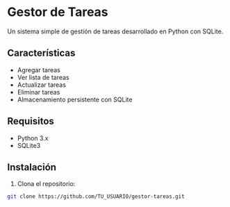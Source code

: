 # Gestor de Tareas

Un sistema simple de gestión de tareas desarrollado en Python con SQLite.

## Características

- Agregar tareas
- Ver lista de tareas
- Actualizar tareas
- Eliminar tareas
- Almacenamiento persistente con SQLite

## Requisitos

- Python 3.x
- SQLite3

## Instalación

1. Clona el repositorio:

```bash
git clone https://github.com/TU_USUARIO/gestor-tareas.git
```
